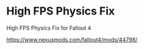 # High FPS Physics Fix
High FPS Physics Fix for Fallout 4

https://www.nexusmods.com/fallout4/mods/44798/
